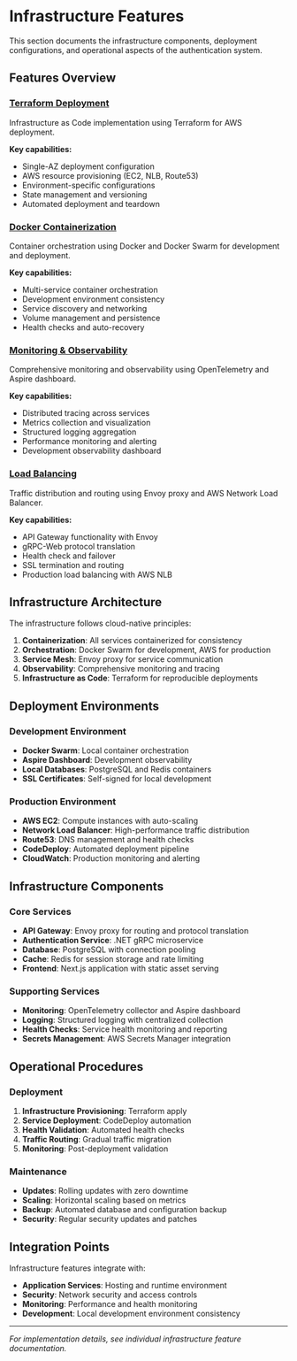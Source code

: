 # Infrastructure Features

This section documents the infrastructure components, deployment configurations, and operational aspects of the authentication system.

## Features Overview

### [Terraform Deployment](terraform-deployment.md)
Infrastructure as Code implementation using Terraform for AWS deployment.

**Key capabilities:**
- Single-AZ deployment configuration
- AWS resource provisioning (EC2, NLB, Route53)
- Environment-specific configurations
- State management and versioning
- Automated deployment and teardown

### [Docker Containerization](docker-containerization.md)
Container orchestration using Docker and Docker Swarm for development and deployment.

**Key capabilities:**
- Multi-service container orchestration
- Development environment consistency
- Service discovery and networking
- Volume management and persistence
- Health checks and auto-recovery

### [Monitoring & Observability](monitoring-observability.md)
Comprehensive monitoring and observability using OpenTelemetry and Aspire dashboard.

**Key capabilities:**
- Distributed tracing across services
- Metrics collection and visualization
- Structured logging aggregation
- Performance monitoring and alerting
- Development observability dashboard

### [Load Balancing](load-balancing.md)
Traffic distribution and routing using Envoy proxy and AWS Network Load Balancer.

**Key capabilities:**
- API Gateway functionality with Envoy
- gRPC-Web protocol translation
- Health check and failover
- SSL termination and routing
- Production load balancing with AWS NLB

## Infrastructure Architecture

The infrastructure follows cloud-native principles:

1. **Containerization**: All services containerized for consistency
2. **Orchestration**: Docker Swarm for development, AWS for production
3. **Service Mesh**: Envoy proxy for service communication
4. **Observability**: Comprehensive monitoring and tracing
5. **Infrastructure as Code**: Terraform for reproducible deployments

## Deployment Environments

### Development Environment
- **Docker Swarm**: Local container orchestration
- **Aspire Dashboard**: Development observability
- **Local Databases**: PostgreSQL and Redis containers
- **SSL Certificates**: Self-signed for local development

### Production Environment
- **AWS EC2**: Compute instances with auto-scaling
- **Network Load Balancer**: High-performance traffic distribution
- **Route53**: DNS management and health checks
- **CodeDeploy**: Automated deployment pipeline
- **CloudWatch**: Production monitoring and alerting

## Infrastructure Components

### Core Services
- **API Gateway**: Envoy proxy for routing and protocol translation
- **Authentication Service**: .NET gRPC microservice
- **Database**: PostgreSQL with connection pooling
- **Cache**: Redis for session storage and rate limiting
- **Frontend**: Next.js application with static asset serving

### Supporting Services
- **Monitoring**: OpenTelemetry collector and Aspire dashboard
- **Logging**: Structured logging with centralized collection
- **Health Checks**: Service health monitoring and reporting
- **Secrets Management**: AWS Secrets Manager integration

## Operational Procedures

### Deployment
1. **Infrastructure Provisioning**: Terraform apply
2. **Service Deployment**: CodeDeploy automation
3. **Health Validation**: Automated health checks
4. **Traffic Routing**: Gradual traffic migration
5. **Monitoring**: Post-deployment validation

### Maintenance
- **Updates**: Rolling updates with zero downtime
- **Scaling**: Horizontal scaling based on metrics
- **Backup**: Automated database and configuration backup
- **Security**: Regular security updates and patches

## Integration Points

Infrastructure features integrate with:

- **Application Services**: Hosting and runtime environment
- **Security**: Network security and access controls
- **Monitoring**: Performance and health monitoring
- **Development**: Local development environment consistency

---

*For implementation details, see individual infrastructure feature documentation.*